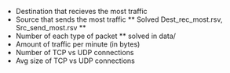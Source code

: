 * Destination that recieves the most traffic
* Source that sends the most traffic
** Solved  Dest_rec_most.rsv, Src_send_most.rsv **
* Number of each type of packet
	** solved in data/
* Amount of traffic per minute (in bytes)
* Number of TCP vs UDP connections
* Avg size of TCP vs UDP connections
